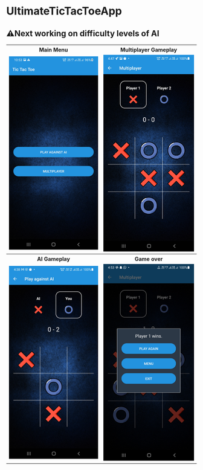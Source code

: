 # UltimateTicTacToeApp
<h2>⚠️Next working on difficulty levels of AI</h2>
<table style="border-colapse: colapse;">
  <tr>
    <th>Main Menu</th>
    <th>Multiplayer Gameplay</th>
  </tr>
  <tr>
    <td><img src="ss/Main_Menu.jpg" width="400"></td>
    <td><img src="ss/MP_gameplay.jpg" width="400"></td>
  </tr>
  <tr>
    <th>AI Gameplay</th>
    <th>Game over</th>
  </tr>
  <tr>
    <td><img src="ss/AI_gameplay.jpg" width="400"></td>
    <td><img src="ss/gameover.jpg" width="400"></td>
  </tr>
</table>
